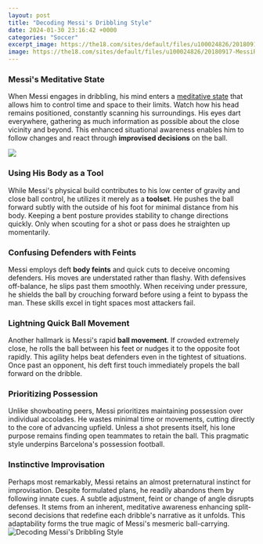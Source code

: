 ```yaml
---
layout: post
title: "Decoding Messi's Dribbling Style"
date: 2024-01-30 23:16:42 +0000
categories: "Soccer"
excerpt_image: https://the18.com/sites/default/files/u100024826/20180917-MessiRWB3.JPG
image: https://the18.com/sites/default/files/u100024826/20180917-MessiRWB3.JPG
---
```


### Messi's Meditative State
When Messi engages in dribbling, his mind enters a [meditative state](https://store.fi.io.vn/collection/abele) that allows him to control time and space to their limits. Watch how his head remains positioned, constantly scanning his surroundings. His eyes dart everywhere, gathering as much information as possible about the close vicinity and beyond. This enhanced situational awareness enables him to follow changes and react through **improvised decisions** on the ball.  

![](https://the18.com/sites/default/files/u100024826/20180917-MessiRWB4.JPG)
### Using His Body as a Tool
While Messi's physical build contributes to his low center of gravity and close ball control, he utilizes it merely as a **toolset**. He pushes the ball forward subtly with the outside of his foot for minimal distance from his body. Keeping a bent posture provides stability to change directions quickly. Only when scouting for a shot or pass does he straighten up momentarily.
### Confusing Defenders with Feints  
Messi employs deft **body feints** and quick cuts to deceive oncoming defenders. His moves are understated rather than flashy. With defensives off-balance, he slips past them smoothly. When receiving under pressure, he shields the ball by crouching forward before using a feint to bypass the man. These skills excel in tight spaces most attackers fail.
### Lightning Quick Ball Movement
Another hallmark is Messi's rapid **ball movement**. If crowded extremely close, he rolls the ball between his feet or nudges it to the opposite foot rapidly. This agility helps beat defenders even in the tightest of situations. Once past an opponent, his deft first touch immediately propels the ball forward on the dribble.
### Prioritizing Possession  
Unlike showboating peers, Messi prioritizes maintaining possession over individual accolades. He wastes minimal time or movements, cutting directly to the core of advancing upfield. Unless a shot presents itself, his lone purpose remains finding open teammates to retain the ball. This pragmatic style underpins Barcelona's possession football.
### Instinctive Improvisation
Perhaps most remarkably, Messi retains an almost preternatural instinct for improvisation. Despite formulated plans, he readily abandons them by following innate cues. A subtle adjustment, feint or change of angle disrupts defenses. It stems from an inherent, meditative awareness enhancing split-second decisions that redefine each dribble's narrative as it unfolds. This adaptability forms the true magic of Messi's mesmeric ball-carrying.
![Decoding Messi's Dribbling Style](https://the18.com/sites/default/files/u100024826/20180917-MessiRWB3.JPG)